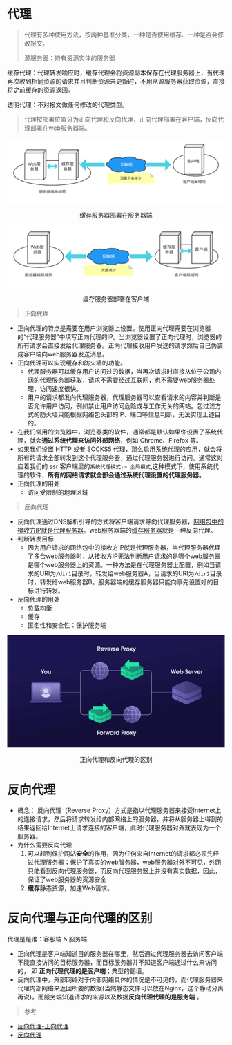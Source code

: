# 代理

> 代理有多种使用方法，按两种基准分类，一种是否使用缓存、一种是否会修改报文。
>
> 源服务器：持有资源实体的服务器

缓存代理：代理转发响应时，缓存代理会将资源副本保存在代理服务器上，当代理再次收到相同资源的请求并且判断资源未更新时，不用从源服务器获取资源，直接将之前缓存的资源返回。

透明代理：不对报文做任何修改的代理类型。

> 代理按部署位置分为正向代理和反向代理，正向代理部署在客户端，反向代理部署在web服务器端。

![缓存服务器部署方式1](assets/代理/缓存服务器部署方式-服务端.svg)  
<p align="center">缓存服务器部署在服务器端</p>

![缓存服务器部署方式1](assets/代理/缓存服务器部署方式-客户端.svg) 
<p align="center">缓存服务器部署在客户端</p>

> 正向代理

- 正向代理的特点是需要在用户浏览器上设置。使用正向代理需要在浏览器的“代理服务器”中填写正向代理的IP。当浏览器设置了正向代理时，浏览器的所有请求会直接发给代理服务器。正向代理接收用户发送的请求然后自己伪装成客户端向web服务器发送消息。
- 正向代理可以实现缓存和防火墙的功能。
  - 代理服务器可以缓存用户访问过的数据，当再次请求时直接从位于公司内网的代理服务器获取，请求不需要经过互联网，也不需要web服务器处理，访问速度很快。
  - 用户的请求都发向代理服务器，代理服务器可以查看请求的内容并判断是否允许用户访问，例如禁止用户访问危险或与工作无关的网站。包过滤方式的防火墙只能根据网络包头部的IP、端口等信息判断，无法实现上述目的。
- 在我们常用的浏览器中，浏览器类的软件，通常都是默认如果你设置了系统代理，就会**通过系统代理来访问外部网络**，例如 Chrome、Firefox 等。
- 如果我们设置 HTTP 或者 SOCKS5 代理，那么启用系统代理的应用，就会将所有的请求全部转发到这个代理服务器，通过代理服务器进行访问。通常这对应着我们的 ssr 客户端里的`系统代理模式-> 全局模式`,这种模式下，使用系统代理的软件，**所有的网络请求就全部会通过系统代理设置的代理服务器。** 
- 正向代理的用处
  - 访问受限制的地理区域


> 反向代理

- 反向代理通过DNS解析引导的方式将客户端请求导向代理服务器，<u>网络包中的接收方IP就是代理服务器</u>。web服务器端的[缓存服务器](./HTTP/缓存)就是一种反向代理。
- 判断转发目标
  - 因为用户请求的网络包中的接收方IP就是代理服务器，当代理服务器代理了多台web服务器时，从接收方IP无法判断用户请求的是哪个web服务器是哪个web服务器上的资源。一种方法是在代理服务器上配置，例如当请求的URI为`/dir1`目录时，转发给web服务器A，当请求的URI为`/dir2`目录时，转发给web服务器B。服务器端的缓存服务器只能向事先设置好的目标进行转发。
- 反向代理的用处
  - 负载均衡
  - 缓存
  - 匿名性和安全性：保护服务端
  

<img src="assets/代理/Forward-Reverse.png.webp" alt="Forward-Reverse.png" style="zoom:50%;" /> 

<p align="center">正向代理和反向代理的区别</p>

# 反向代理

- 概念：
  反向代理（Reverse Proxy）方式是指以代理服务器来接受Internet上的连接请求，然后将请求转发给内部网络上的服务器，并将从服务器上得到的结果返回给Internet上请求连接的客户端，此时代理服务器对外就表现为一个服务器。
- 为什么需要反向代理
  1. 可以起到保护网站**安全**的作用，因为任何来自Internet的请求都必须先经过代理服务器；保护了真实的web服务器，web服务器对外不可见，外网只能看到反向代理服务器，而反向代理服务器上并没有真实数据，因此，保证了web服务器的资源安全
  2. **缓存**静态资源，加速Web请求。

# 反向代理与正向代理的区别

代理是是谁：客服端 & 服务端

- 正向代理是客户端知道目的服务器在哪里，然后通过代理服务器去访问客户端不能直接访问的目标服务器，而目标服务器并不知道客户端通过什么来访问的， 即 **正向代理代理的是客户端**；典型的翻墙。
- 反向代理中，外部网络对于内部网络具体的情况是不可见的，而代理服务器来代理内部网络来返回所要的数据(当然静态文件可以放在Nginx，这个静动分离再说)，而服务端知道请求的来源以及数据**反向代理代理的是服务端** 。

> 参考

- [反向代理-正向代理](https://juejin.im/post/5b2cf79af265da596019661e) 
- [反向代理](https://juejin.im/post/5b01336af265da0b8a67e5c9) 
